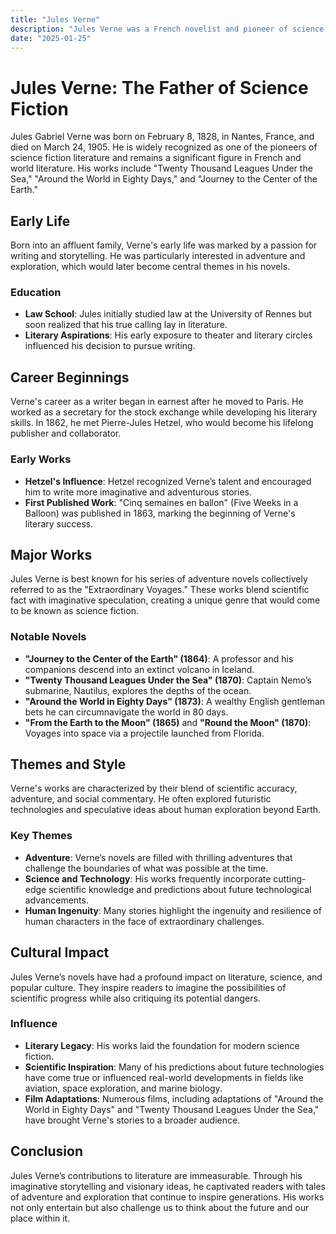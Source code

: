 ```yaml
---
title: "Jules Verne"
description: "Jules Verne was a French novelist and pioneer of science fiction known for his imaginative adventures like 'Twenty Thousand Leagues Under the Sea' and 'Around the World in Eighty Days,' which blend scientific speculation with thrilling narratives."
date: "2025-01-25"
--- 
```


# Jules Verne: The Father of Science Fiction

Jules Gabriel Verne was born on February 8, 1828, in Nantes, France, and died on March 24, 1905. He is widely recognized as one of the pioneers of science fiction literature and remains a significant figure in French and world literature. His works include "Twenty Thousand Leagues Under the Sea," "Around the World in Eighty Days," and "Journey to the Center of the Earth."

## Early Life

Born into an affluent family, Verne's early life was marked by a passion for writing and storytelling. He was particularly interested in adventure and exploration, which would later become central themes in his novels.

### Education
- **Law School**: Jules initially studied law at the University of Rennes but soon realized that his true calling lay in literature.
- **Literary Aspirations**: His early exposure to theater and literary circles influenced his decision to pursue writing.

## Career Beginnings

Verne's career as a writer began in earnest after he moved to Paris. He worked as a secretary for the stock exchange while developing his literary skills. In 1862, he met Pierre-Jules Hetzel, who would become his lifelong publisher and collaborator.

### Early Works
- **Hetzel's Influence**: Hetzel recognized Verne’s talent and encouraged him to write more imaginative and adventurous stories.
- **First Published Work**: "Cinq semaines en ballon" (Five Weeks in a Balloon) was published in 1863, marking the beginning of Verne's literary success.

## Major Works

Jules Verne is best known for his series of adventure novels collectively referred to as the "Extraordinary Voyages." These works blend scientific fact with imaginative speculation, creating a unique genre that would come to be known as science fiction.

### Notable Novels
- **"Journey to the Center of the Earth" (1864)**: A professor and his companions descend into an extinct volcano in Iceland.
- **"Twenty Thousand Leagues Under the Sea" (1870)**: Captain Nemo’s submarine, Nautilus, explores the depths of the ocean.
- **"Around the World in Eighty Days" (1873)**: A wealthy English gentleman bets he can circumnavigate the world in 80 days.
- **"From the Earth to the Moon" (1865)** and **"Round the Moon" (1870)**: Voyages into space via a projectile launched from Florida.

## Themes and Style

Verne's works are characterized by their blend of scientific accuracy, adventure, and social commentary. He often explored futuristic technologies and speculative ideas about human exploration beyond Earth.

### Key Themes
- **Adventure**: Verne’s novels are filled with thrilling adventures that challenge the boundaries of what was possible at the time.
- **Science and Technology**: His works frequently incorporate cutting-edge scientific knowledge and predictions about future technological advancements.
- **Human Ingenuity**: Many stories highlight the ingenuity and resilience of human characters in the face of extraordinary challenges.

## Cultural Impact

Jules Verne’s novels have had a profound impact on literature, science, and popular culture. They inspire readers to imagine the possibilities of scientific progress while also critiquing its potential dangers.

### Influence
- **Literary Legacy**: His works laid the foundation for modern science fiction.
- **Scientific Inspiration**: Many of his predictions about future technologies have come true or influenced real-world developments in fields like aviation, space exploration, and marine biology.
- **Film Adaptations**: Numerous films, including adaptations of "Around the World in Eighty Days" and "Twenty Thousand Leagues Under the Sea," have brought Verne's stories to a broader audience.

## Conclusion

Jules Verne’s contributions to literature are immeasurable. Through his imaginative storytelling and visionary ideas, he captivated readers with tales of adventure and exploration that continue to inspire generations. His works not only entertain but also challenge us to think about the future and our place within it.

